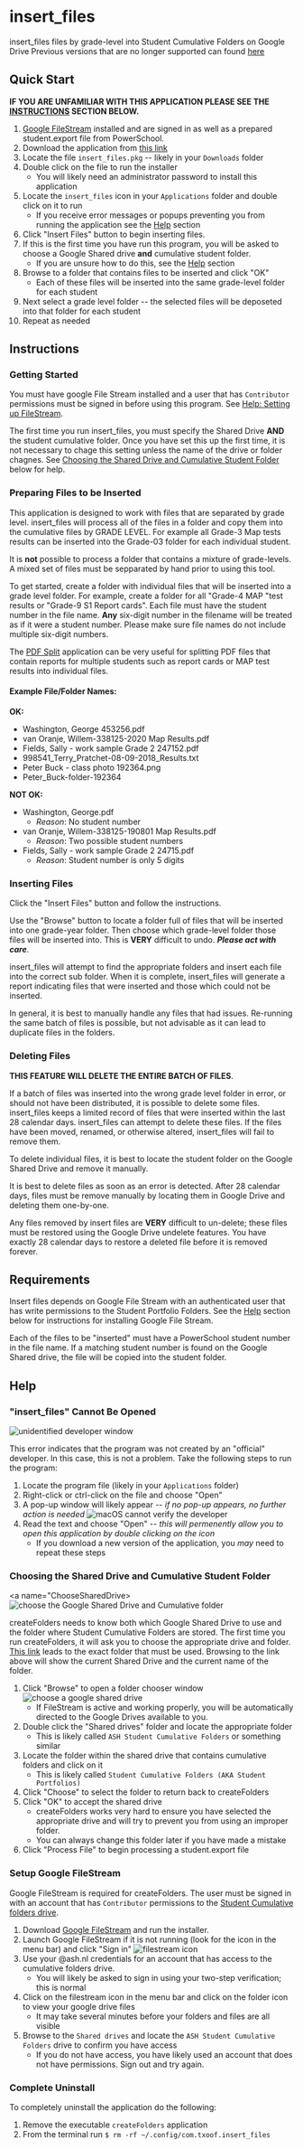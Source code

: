 # insert_files
insert_files files by grade-level into Student Cumulative Folders on Google Drive
Previous versions that are no longer supported can found [here](https://github.com/txoof/insertFiles/tree/development/Automator_version)

## Quick Start

**IF YOU ARE UNFAMILIAR WITH THIS APPLICATION PLEASE SEE THE [INSTRUCTIONS](#Instructions) SECTION BELOW.**

1. [Google FileStream](https://dl.google.com/drive-file-stream/GoogleDriveFileStream.dmg) installed and are signed in as well as a prepared student.export file from PowerSchool.
1. Download the application from [this link](https://github.com/txoof/insertFiles/raw/master/insert_files.pkg)
2. Locate the file `insert_files.pkg` -- likely in your `Downloads` folder
3. Double click on the file to run the installer
   * You will likely need an administrator password to install this application
5. Locate the `insert_files` icon in your `Applications` folder and double click on it to run
    * If you receive error messages or popups preventing you from running the application see the [Help](#Help) section
6. Click "Insert Files" button to begin inserting files.
7. If this is the first time you have run this program, you will be asked to choose a Google Shared drive **and** cumulative student folder. 
    * If you are unsure how to do this, see the [Help](#Help) section
8. Browse to a folder that contains files to be inserted and click "OK"
   * Each of these files will be inserted into the same grade-level folder for each student
9. Next select a grade level folder -- the selected files will be deposeted into that folder for each student
10. Repeat as needed

## Instructions
<a name="Instructions"></a>

### Getting Started
You must have google File Stream installed and a user that has `Contributor` permissions must be signed in before using this program. See [Help: Setting up FileStream](#SetupFilestream). 

The first time you run insert_files, you must specify the Shared Drive **AND** the student cumulative folder. Once you have set this up the first time, it is not necessary to chage this setting unless the name of the drive or folder chagnes. See [Choosing the Shared Drive and Cumulative Student Folder](#ChooseSharedDrive) below for help.

### Preparing Files to be Inserted
This application is designed to work with files that are separated by grade level. insert_files will process all of the files in a folder and copy them into the cumulative files by GRADE LEVEL. For example all Grade-3 Map tests results can be inserted into the Grade-03 folder for each individual student. 

It is **not** possible to process a folder that contains a mixture of grade-levels. A mixed set of files must be sepparated by hand prior to using this tool.

To get started, create a folder with individual files that will be inserted into a grade level folder. For example, create a folder for all "Grade-4 MAP "test results or "Grade-9 S1 Report cards". Each file must have the student number in the file name. **Any** six-digit number in the filename will be treated as if it were a student number. Please make sure file names do not include multiple six-digit numbers.

The [PDF Split](https://github.com/txoof/pyPDF_split#pypdf_split) application can be very useful for splitting PDF files that contain reports for multiple students such as report cards or MAP test results into individual files.

#### Example File/Folder Names:

**OK:**
* Washington, George 453256.pdf
* van Oranje, Willem-338125-2020 Map Results.pdf
* Fields, Sally - work sample Grade 2 247152.pdf
* 998541_Terry_Pratchet-08-09-2018_Results.txt
* Peter Buck - class photo 192364.png
* Peter_Buck-folder-192364
    
**NOT OK:**
* Washington, George.pdf
    * *Reason*: No student number
* van Oranje, Willem-338125-190801 Map Results.pdf
    * *Reason*: Two possible student numbers
* Fields, Sally - work sample Grade 2 24715.pdf
    * *Reason*: Student number is only 5 digits

### Inserting Files
Click the "Insert Files" button and follow the instructions.

Use the "Browse" button to locate a folder full of files that will be inserted into one grade-year folder. Then choose which grade-level folder those files will be inserted into. This is **VERY** difficult to undo. ***Please act with care***.

insert_files will attempt to find the appropriate folders and insert each file into the correct sub folder. When it is complete, insert_files will generate a report indicating files that were inserted and those which could not be inserted.

In general, it is best to manually handle any files that had issues. Re-running the same batch of files is possible, but not advisable as it can lead to duplicate files in the folders.

### Deleting Files

**THIS FEATURE WILL DELETE THE ENTIRE BATCH OF FILES**. 

If a batch of files was inserted into the wrong grade level folder in error, or should not have been distributed, it is possible to delete some files. insert_files keeps a limited record of files that were inserted within the last 28 calendar days. insert_files can attempt to delete these files. If the files have been moved, renamed, or otherwise altered, insert_files will fail to remove them. 

To delete individual files, it is best to locate the student folder on the Google Shared Drive and remove it manually.

It is best to delete files as soon as an error is detected. After 28 calendar days, files must be remove manually by locating them in Google Drive and deleting them one-by-one.

Any files removed by insert files are **VERY** difficult to un-delete; these files must be restored using the Google Drive undelete features. You have exactly 28 calendar days to restore a deleted file before it is removed forever.

## Requirements
Insert files depends on Google File Stream with an authenticated user that has write permissions to the Student Portfolio Folders. See the [Help](#Help) section below for instructions for installing Google File Stream.

Each of the files to be "inserted" must have a PowerSchool student number in the file name. If a matching student number is found on the Google Shared drive, the file will be copied into the student folder. 

## Help

### "insert_files" Cannot Be Opened
![unidentified developer window](./documentation/unidentified_devel.png)

This error indicates that the program was not created by an "official" developer. In this case, this is not a problem. Take the following steps to run the program:
1. Locate the program file (likely in your `Applications` folder)
2. Right-click or ctrl-click on the file and choose "Open"
3. A pop-up window will likely appear -- *if no pop-up appears, no further action is needed*
    ![macOS cannot verify the developer](./documentation/cannot_verify_devel.png)
4. Read the text and choose "Open" -- *this will permenently allow you to open this application by double clicking on the icon*
    * If you download a new version of the application, you *may* need to repeat these steps
    
### Choosing the Shared Drive and Cumulative Student Folder
<a name="ChooseSharedDrive></a>
![choose the Google Shared Drive and Cumulative folder](./documentation/choose_gdrive.png)

createFolders needs to know both which Google Shared Drive to use and the folder where Student Cumulative Folders are stored. The first time you run createFolders, it will ask you to choose the appropriate drive and folder. [This link](https://drive.google.com/drive/folders/176UqrsfSHrJX-9AXMzpTm7wtZYfPQj8U) leads to the exact folder that must be used. Browsing to the link above will show the current Shared Drive and the current name of the folder.

1. Click "Browse" to open a folder chooser window
    ![choose a google shared drive](./documentation/folder_picker.png)
    * If FileStream is active and working properly, you will be automatically directed to the Google Drives available to you.
3. Double click the "Shared drives" folder and locate the appropriate folder
    * This is likely called `ASH Student Cumulative Folders` or something similar
4. Locate the folder within the shared drive that contains cumulative folders and click on it
    * This is likely called `Student Cumulative Folders (AKA Student Portfolios)`
5. Click "Choose" to select the folder to return back to createFolders
6. Click "OK" to accept the shared drive
    * createFolders works very hard to ensure you have selected the appropriate drive and will try to prevent you from using an improper folder.
    * You can always change this folder later if you have made a mistake
7. Click "Process File" to begin processing a student.export file    

### Setup Google FileStream
<a name="SetupFilestream"></a>
Google FileStream is required for createFolders. The user must be signed in with an account that has `Contributor` permissions to the [Student Cumulative folders drive](https://drive.google.com/drive/folders/0AKKRR6NkiaQBUk9PVA). 

1. Download [Google FileStream](https://dl.google.com/drive-file-stream/GoogleDriveFileStream.dmg) and run the installer.
2. Launch Google FileStream if it is not running (look for the icon in the menu bar) and click "Sign in"
    ![filestream icon](./documentation/filestream_ico.png)
3. Use your @ash.nl credentials for an account that has access to the cumulative folders drive.
    * You will likely be asked to sign in using your two-step verification; this is normal
4. Click on the filestream icon in the menu bar and click on the folder icon to view your google drive files
    * It may take several minutes before your folders and files are all visible
5. Browse to the `Shared drives` and locate the `ASH Student Cumulative Folders` drive to confirm you have access
    * If you do not have access, you have likely used an account that does not have permissions. Sign out and try again.
    
### Complete Uninstall
To completely uninstall the application do the following:
1. Remove the executable `createFolders` application
2. From the terminal run `$ rm -rf ~/.config/com.txoof.insert_files`
